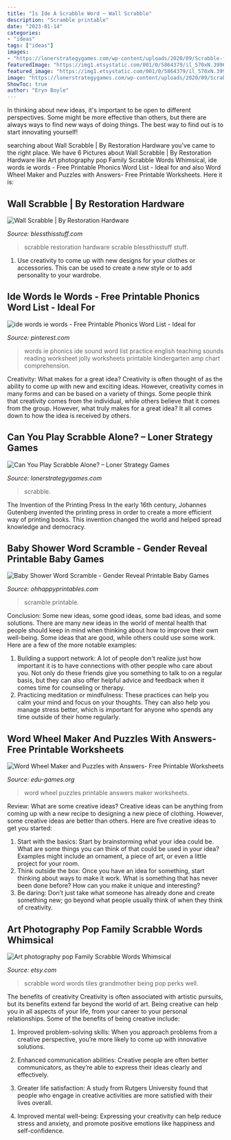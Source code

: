 ```yaml
---
title: "Is Ide A Scrabble Word ~ Wall Scrabble"
description: "Scramble printable"
date: "2023-01-14"
categories:
- "ideas"
tags: ["ideas"]
images:
- "https://lonerstrategygames.com/wp-content/uploads/2020/09/Scrabble-featured.jpg"
featuredImage: "https://img1.etsystatic.com/001/0/5864379/il_570xN.399633817_hb1m.jpg"
featured_image: "https://img1.etsystatic.com/001/0/5864379/il_570xN.399633817_hb1m.jpg"
image: "https://lonerstrategygames.com/wp-content/uploads/2020/09/Scrabble-featured.jpg"
ShowToc: true
author: "Eryn Boyle"
---
```



In thinking about new ideas, it's important to be open to different perspectives. Some might be more effective than others, but there are always ways to find new ways of doing things. The best way to find out is to start innovating yourself!

	

		
searching about Wall Scrabble | By Restoration Hardware you've came to the right place. We have 6 Pictures about Wall Scrabble | By Restoration Hardware like Art photography pop Family Scrabble Words Whimsical, ide words ie words - Free Printable Phonics Word List - Ideal for and also Word Wheel Maker and Puzzles with Answers- Free Printable Worksheets. Here it is:
		
    
## Wall Scrabble | By Restoration Hardware

<img loading=lazy src="https://cdn.blessthisstuff.com/imagens/stuff/wall-scrable-4.jpg" onerror="this.onerror=null;this.src='https://tse1.mm.bing.net/th?id=OIP.6Wrf2paYHDw4r9B_5vZnYwHaFB&amp;pid=15.1';" alt="Wall Scrabble | By Restoration Hardware">

_Source: blessthisstuff.com_

>scrabble restoration hardware scrable blessthisstuff stuff. 

	

1. Use creativity to come up with new designs for your clothes or accessories. This can be used to create a new style or to add personality to your wardrobe.

    
## Ide Words Ie Words - Free Printable Phonics Word List - Ideal For

<img loading=lazy src="https://i.pinimg.com/736x/98/71/29/9871292a9c9f192513881c3a3880595b.jpg" onerror="this.onerror=null;this.src='https://tse4.mm.bing.net/th?id=OIP.7S624_436ErlZdVJ9pYhywAAAA&amp;pid=15.1';" alt="ide words ie words - Free Printable Phonics Word List - Ideal for">

_Source: pinterest.com_

>words ie phonics ide sound word list practice english teaching sounds reading worksheet jolly worksheets printable kindergarten amp chart comprehension. 

	

Creativity: What makes for a great idea?
Creativity is often thought of as the ability to come up with new and exciting ideas. However, creativity comes in many forms and can be based on a variety of things. Some people think that creativity comes from the individual, while others believe that it comes from the group. However, what truly makes for a great idea? It all comes down to how the idea is received by others.

    
## Can You Play Scrabble Alone? – Loner Strategy Games

<img loading=lazy src="https://lonerstrategygames.com/wp-content/uploads/2020/09/Scrabble-featured.jpg" onerror="this.onerror=null;this.src='https://tse4.mm.bing.net/th?id=OIP.I7z7Pc2m6dv-1SpJ8vAaOAHaDY&amp;pid=15.1';" alt="Can You Play Scrabble Alone? – Loner Strategy Games">

_Source: lonerstrategygames.com_

>scrabble. 

	

The Invention of the Printing Press
In the early 16th century, Johannes Gutenberg invented the printing press in order to create a more efficient way of printing books. This invention changed the world and helped spread knowledge and democracy.

    
## Baby Shower Word Scramble - Gender Reveal Printable Baby Games

<img loading=lazy src="https://cdn.shopify.com/s/files/1/2411/3585/products/GR_Baby_Scramble_4_1200x1200.jpg?v=1555894878" onerror="this.onerror=null;this.src='https://tse4.mm.bing.net/th?id=OIP.EFrKgULmIpxxKVZV27Kb5QHaHa&amp;pid=15.1';" alt="Baby Shower Word Scramble - Gender Reveal Printable Baby Games">

_Source: ohhappyprintables.com_

>scramble printable. 

	

Conclusion: Some new ideas, some good ideas, some bad ideas, and some solutions.
There are many new ideas in the world of mental health that people should keep in mind when thinking about how to improve their own well-being. Some ideas that are good, while others could use some work. Here are a few of the more notable examples: 
1) Building a support network: A lot of people don't realize just how important it is to have connections with other people who care about you. Not only do these friends give you something to talk to on a regular basis, but they can also offer helpful advice and feedback when it comes time for counseling or therapy. 
2) Practicing meditation or mindfulness: These practices can help you calm your mind and focus on your thoughts. They can also help you manage stress better, which is important for anyone who spends any time outside of their home regularly.

    
## Word Wheel Maker And Puzzles With Answers- Free Printable Worksheets

<img loading=lazy src="https://www.edu-games.org/socialmedia-img/word-wheel.jpg" onerror="this.onerror=null;this.src='https://tse2.mm.bing.net/th?id=OIP.4HidKr18D7XM4F_V0c6fwgAAAA&amp;pid=15.1';" alt="Word Wheel Maker and Puzzles with Answers- Free Printable Worksheets">

_Source: edu-games.org_

>word wheel puzzles printable answers maker worksheets. 

	

Review: What are some creative ideas?
Creative ideas can be anything from coming up with a new recipe to designing a new piece of clothing. However, some creative ideas are better than others. Here are five creative ideas to get you started: 
1. Start with the basics: Start by brainstorming what your idea could be. What are some things you can think of that could be used in your idea? Examples might include an ornament, a piece of art, or even a little project for your room. 
2. Think outside the box: Once you have an idea for something, start thinking about ways to make it work. What is something that has never been done before? How can you make it unique and interesting? 
3. Be daring: Don’t just take what someone has already done and create something new; go beyond what people usually think of when they think of creativity.

    
## Art Photography Pop Family Scrabble Words Whimsical

<img loading=lazy src="https://img1.etsystatic.com/001/0/5864379/il_570xN.399633817_hb1m.jpg" onerror="this.onerror=null;this.src='https://tse3.mm.bing.net/th?id=OIP.uj2V11o8Oy2O0wyGkYnUPwHaFE&amp;pid=15.1';" alt="Art photography pop Family Scrabble Words Whimsical">

_Source: etsy.com_

>scrabble word words tiles grandmother being pop perks well. 

	

The benefits of creativity
Creativity is often associated with artistic pursuits, but its benefits extend far beyond the world of art. Being creative can help you in all aspects of your life, from your career to your personal relationships.
Some of the benefits of being creative include:

1. Improved problem-solving skills: When you approach problems from a creative perspective, you’re more likely to come up with innovative solutions.

2. Enhanced communication abilities: Creative people are often better communicators, as they’re able to express their ideas clearly and effectively.

3. Greater life satisfaction: A study from Rutgers University found that people who engage in creative activities are more satisfied with their lives overall.

4. Improved mental well-being: Expressing your creativity can help reduce stress and anxiety, and promote positive emotions like happiness and self-confidence.


